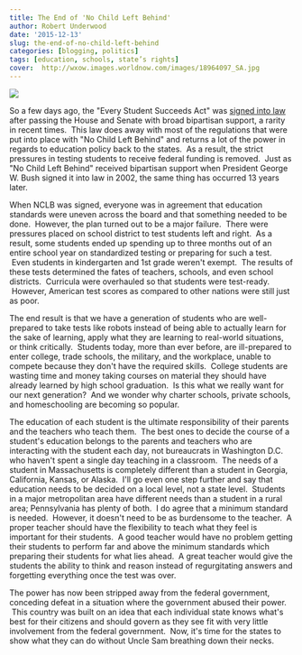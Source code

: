 ```yaml
---
title: The End of 'No Child Left Behind'
author: Robert Underwood
date: '2015-12-13'
slug: the-end-of-no-child-left-behind
categories: [blogging, politics]
tags: [education, schools, state’s rights]
cover:  http://wxow.images.worldnow.com/images/18964097_SA.jpg
---
```


![](http://wxow.images.worldnow.com/images/18964097_SA.jpg)

So a few days ago, the "Every Student Succeeds Act" was [signed into law](https://www.washingtonpost.com/local/education/obama-signs-new-k-12-education-law-that-ends-no-child-left-behind/2015/12/10/c9e58d7c-9f51-11e5-a3c5-c77f2cc5a43c_story.html) after passing the House and Senate with broad bipartisan support, a rarity in recent times.  This law does away with most of the regulations that were put into place with "No Child Left Behind" and returns a lot of the power in regards to education policy back to the states.  As a result, the strict pressures in testing students to receive federal funding is removed.  Just as "No Child Left Behind" received bipartisan support when President George W. Bush signed it into law in 2002, the same thing has occurred 13 years later.

When NCLB was signed, everyone was in agreement that education standards were uneven across the board and that something needed to be done.  However, the plan turned out to be a major failure.  There were pressures placed on school district to test students left and right.  As a result, some students ended up spending up to three months out of an entire school year on standardized testing or preparing for such a test.  Even students in kindergarten and 1st grade weren't exempt.  The results of these tests determined the fates of teachers, schools, and even school districts.  Curricula were overhauled so that students were test-ready.  However, American test scores as compared to other nations were still just as poor.

The end result is that we have a generation of students who are well-prepared to take tests like robots instead of being able to actually learn for the sake of learning, apply what they are learning to real-world situations, or think critically.  Students today, more than ever before, are ill-prepared to enter college, trade schools, the military, and the workplace, unable to compete because they don't have the required skills.  College students are wasting time and money taking courses on material they should have already learned by high school graduation.  Is this what we really want for our next generation?  And we wonder why charter schools, private schools, and homeschooling are becoming so popular.

The education of each student is the ultimate responsibility of their parents and the teachers who teach them.  The best ones to decide the course of a student's education belongs to the parents and teachers who are interacting with the student each day, not bureaucrats in Washington D.C. who haven't spent a single day teaching in a classroom.  The needs of a student in Massachusetts is completely different than a student in Georgia, California, Kansas, or Alaska.  I'll go even one step further and say that education needs to be decided on a local level, not a state level.  Students in a major metropolitan area have different needs than a student in a rural area; Pennsylvania has plenty of both.  I do agree that a minimum standard is needed.  However, it doesn't need to be as burdensome to the teacher.  A proper teacher should have the flexibility to teach what they feel is important for their students.  A good teacher would have no problem getting their students to perform far and above the minimum standards which preparing their students for what lies ahead.  A great teacher would give the students the ability to think and reason instead of regurgitating answers and forgetting everything once the test was over.

The power has now been stripped away from the federal government, conceding defeat in a situation where the government abused their power.  This country was built on an idea that each individual state knows what's best for their citizens and should govern as they see fit with very little involvement from the federal government.  Now, it's time for the states to show what they can do without Uncle Sam breathing down their necks.
